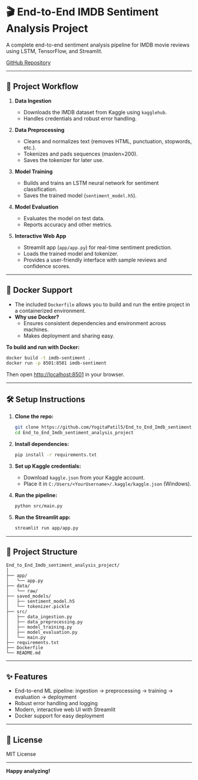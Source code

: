 # 🎬 End-to-End IMDB Sentiment Analysis Project

A complete end-to-end sentiment analysis pipeline for IMDB movie reviews using LSTM, TensorFlow, and Streamlit.

[GitHub Repository](https://github.com/YogitaPatil5/End_to_End_Imdb_sentiment_analysis_project)

---

## 🚀 Project Workflow

1. **Data Ingestion**
   - Downloads the IMDB dataset from Kaggle using `kagglehub`.
   - Handles credentials and robust error handling.

2. **Data Preprocessing**
   - Cleans and normalizes text (removes HTML, punctuation, stopwords, etc.).
   - Tokenizes and pads sequences (maxlen=200).
   - Saves the tokenizer for later use.

3. **Model Training**
   - Builds and trains an LSTM neural network for sentiment classification.
   - Saves the trained model (`sentiment_model.h5`).

4. **Model Evaluation**
   - Evaluates the model on test data.
   - Reports accuracy and other metrics.

5. **Interactive Web App**
   - Streamlit app (`app/app.py`) for real-time sentiment prediction.
   - Loads the trained model and tokenizer.
   - Provides a user-friendly interface with sample reviews and confidence scores.

---

## 🐳 Docker Support

- The included `Dockerfile` allows you to build and run the entire project in a containerized environment.
- **Why use Docker?**
  - Ensures consistent dependencies and environment across machines.
  - Makes deployment and sharing easy.

**To build and run with Docker:**
```bash
docker build -t imdb-sentiment .
docker run -p 8501:8501 imdb-sentiment
```
Then open [http://localhost:8501](http://localhost:8501) in your browser.

---

## 🛠️ Setup Instructions

1. **Clone the repo:**
   ```bash
   git clone https://github.com/YogitaPatil5/End_to_End_Imdb_sentiment_analysis_project.git
   cd End_to_End_Imdb_sentiment_analysis_project
   ```

2. **Install dependencies:**
   ```bash
   pip install -r requirements.txt
   ```

3. **Set up Kaggle credentials:**
   - Download `kaggle.json` from your Kaggle account.
   - Place it in `C:/Users/<YourUsername>/.kaggle/kaggle.json` (Windows).

4. **Run the pipeline:**
   ```bash
   python src/main.py
   ```

5. **Run the Streamlit app:**
   ```bash
   streamlit run app/app.py
   ```

---

## 📁 Project Structure

```
End_to_End_Imdb_sentiment_analysis_project/
│
├── app/
│   └── app.py
├── data/
│   └── raw/
├── saved_models/
│   ├── sentiment_model.h5
│   └── tokenizer.pickle
├── src/
│   ├── data_ingestion.py
│   ├── data_preprocessing.py
│   ├── model_training.py
│   ├── model_evaluation.py
│   └── main.py
├── requirements.txt
├── Dockerfile
└── README.md
```

---

## ✨ Features

- End-to-end ML pipeline: ingestion → preprocessing → training → evaluation → deployment
- Robust error handling and logging
- Modern, interactive web UI with Streamlit
- Docker support for easy deployment

---

## 📜 License

MIT License

---

**Happy analyzing!**